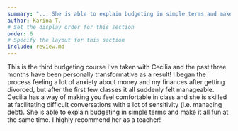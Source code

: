 ```yaml
---
summary: "... She is able to explain budgeting in simple terms and make it all fun at the same time. I highly recommend her as a teacher!"
author: Karina T.
# Set the display order for this section
order: 6
# Specify the layout for this section
include: review.md
---
```

This is the third budgeting course I've taken with Cecilia and the past three months have been personally transformative as a result! I began the process feeling a lot of anxiety about money and my finances after getting divorced, but after the first few classes it all suddenly felt manageable. Cecilia has a way of making you feel comfortable in class and she is skilled at facilitating difficult conversations with a lot of sensitivity (i.e. managing debt). She is able to explain budgeting in simple terms and make it all fun at the same time. I highly recommend her as a teacher!
